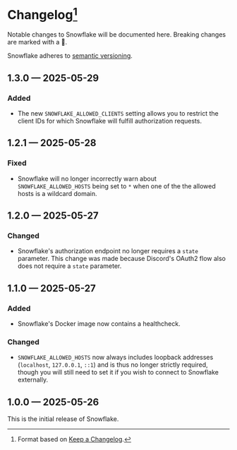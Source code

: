 # Changelog[^1]

Notable changes to Snowflake will be documented here. Breaking changes are marked with a 🚩.

Snowflake adheres to [semantic versioning](https://semver.org/spec/v2.0.0.html).

## <a name="1-3-0">1.3.0 — 2025-05-29</a>

### Added

- The new `SNOWFLAKE_ALLOWED_CLIENTS` setting allows you to restrict the client IDs for which Snowflake will fulfill
  authorization requests.

## <a name="1-2-1">1.2.1 — 2025-05-28</a>

### Fixed

- Snowflake will no longer incorrectly warn about `SNOWFLAKE_ALLOWED_HOSTS` being set to `*` when one of the
  the allowed hosts is a wildcard domain.

## <a name="1-2-0">1.2.0 — 2025-05-27</a>

### Changed

- Snowflake's authorization endpoint no longer requires a `state` parameter. This change was made because Discord's
  OAuth2 flow also does not require a `state` parameter.

## <a name="1-1-0">1.1.0 — 2025-05-27</a>

### Added

- Snowflake's Docker image now contains a healthcheck.

### Changed

- `SNOWFLAKE_ALLOWED_HOSTS` now always includes loopback addresses (`localhost`, `127.0.0.1`, `::1`) and is thus
  no longer strictly required, though you will still need to set it if you wish to connect to Snowflake externally.

## <a name="1-0-0">1.0.0 — 2025-05-26</a>

This is the initial release of Snowflake.

[^1]: Format based on [Keep a Changelog](https://keepachangelog.com).

